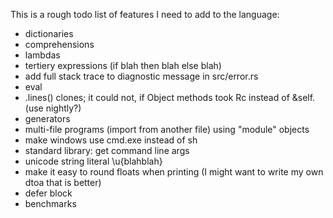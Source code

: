 
This is a rough todo list of features I need to add to the language:

* dictionaries
* comprehensions
* lambdas
* tertiery expressions (if blah then blah else blah)
* add full stack trace to diagnostic message in src/error.rs
* eval
* .lines() clones; it could not, if Object methods took Rc<Self> instead of &self. (use nightly?)
* generators
* multi-file programs (import from another file) using "module" objects
* make windows use cmd.exe instead of sh
* standard library: get command line args
* unicode string literal \u{blahblah}
* make it easy to round floats when printing (I might want to write my own dtoa that is better)
* defer block
* benchmarks
